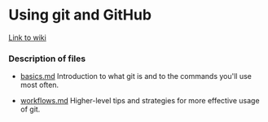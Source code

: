 # Using git and GitHub

[Link to wiki](https://github.com/gladstone-institutes/Bioinformatics-Workshops/wiki/Using-Git-and-GitHub)

### Description of files

* [basics.md](https://github.com/gladstone-institutes/Bioinformatics-Workshops/blob/master/Using-git-and-github/basics.md)
Introduction to what git is and to the commands you'll use most often.

* [workflows.md](https://github.com/gladstone-institutes/Bioinformatics-Workshops/blob/master/Using-git-and-github/workflows.md) 
Higher-level tips and strategies for more effective usage of git.
